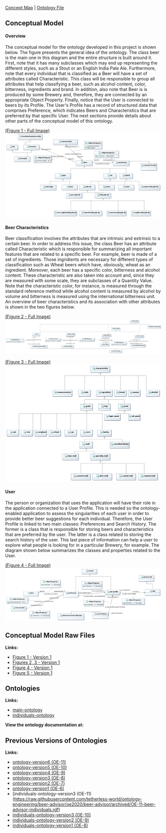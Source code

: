 [Concept Map](#conceptual-model) | [Ontology File](#ontologies)

## Conceptual Model

#### Overview
The conceptual model for the ontology developed in this project is shown below. The figure presents the general idea of the ontology. The class beer is the main one in this diagram and the entire structure is built around it. First, note that it has many subclasses which may end up representing the different styles, such as a Stout or an English India Pale Ale. Furthermore, note that every individual that is classified as a Beer will have a set of attributes called Characteristic. This class will be responsible to group all attributes that help classifying a beer, such as alcohol content, color, bitterness, ingredients and brand. In addition, also note that Beer is is produced by some Brewery and, therefore, they are connected by an appropriate Object Property. Finally, notice that the User is connected to beers by its Profile. The User's Profile has a record of structured data that comprises Preference, which indicates Beers and Characteristics that are preferred by that specific User. The next sections provide details about other parts of the conceptual model of this ontology.

[(Figure 1 - Full Image)](images/OverviewDiagram.jpg)
![Concept Map Model](images/OverviewDiagram.jpg)

#### Beer Characteristics
Beer classification involves the attributes that are intrinsic and extrinsic to a certain beer. In order to address this issue, the class Beer has an attribute called Characteristic which is responsible for summarizing all important features that are related to a specific beer. For example, beer is made of a set of ingredients. Those ingridients are necessary for different types of classification such as Wheat beers which have, obviously, wheat as an ingredient. Moreover, each beer has a specific color, bitterness and alcohol content. These characteristic are also taken into account and, since they are measured with some scale, they are subclasses of a Quantity Value. Note that the characteristic color, for instance, is measured through the standard reference method while alcohol content is measured by alcohol by volume and bitterness is measured using the international bitterness unit. An overview of beer characteristics and its association with other attributes is shown in the two figures below.

[(Figure 2 - Full Image)](images/Characteristic-Class-Diagram.jpg)
![Qualitative Characteristic Model Diagram](images/Characteristic-Class-Diagram.jpg)

[(Figure 3 - Full Image)](images/Characteristic-one.jpg)
![Ingredient Characteristic Model Diagram](images/Characteristic-one.jpg)

#### User
The person or organization that uses the application will have their role in the application connected to a User Profile. This is needed so the ontology-enabled application to assess the singularities of each user in order to provide better beer suggestions for each individual. Therefore, the User Profile is linked to two main classes: Preferences and Search History. The former is a class that is responsible for storing beers and characteristics that are preferred by the user. The latter is a class related to storing the search history of the user. This last piece of information can help a user to explore what people is looking for in a particular Brewery, for example. The diagram shown below summarizes the classes and properties related to the User.

[(Figure 4 - Full Image)](images/UserDiagram.jpg)
![User Model Diagram](images/UserDiagram.jpg)


## Conceptual Model Raw Files

**Links:**
- [Figure 1 - Version 1](files/overview.uml)
- [Figures 2, 3 - Version 1](files/characteristic.uml)
- [Figure 4 - Version 1](files/updated.uml)
- [Figure 5 - Version 1](files/property_overview.uml)

## Ontologies

**Links:**
- [main-ontology](https://raw.githubusercontent.com/tetherless-world/ontology-engineering/beer-advisor/oe2020/beer-advisor/beer-advisor.rdf)
- [individuals-ontology](https://raw.githubusercontent.com/tetherless-world/ontology-engineering/beer-advisor/oe2020/beer-advisor/beer-advisor-individuals.rdf)

**View the ontology documentation at:**


## Previous Versions of Ontologies
**Links:**

- [ontology-version6 (OE-11)](https://raw.githubusercontent.com/tetherless-world/ontology-engineering/beer-advisor/oe2020/beer-advisor/archived/OE-11-beer-advisor.rdf)
- [ontology-version5 (OE-10)](https://raw.githubusercontent.com/tetherless-world/ontology-engineering/beer-advisor/oe2020/beer-advisor/archived/OE-10-beer-advisor.rdf)
- [ontology-version4 (OE-9)](https://raw.githubusercontent.com/tetherless-world/ontology-engineering/beer-advisor/oe2020/beer-advisor/archived/OE-9-beer-advisor.rdf)
- [ontology-version3 (OE-8)](https://raw.githubusercontent.com/tetherless-world/ontology-engineering/beer-advisor/oe2020/beer-advisor/archived/OE_8_beer-advisor.rdf)
- [ontology-version2 (OE-7)](https://raw.githubusercontent.com/tetherless-world/ontology-engineering/beer-advisor/oe2020/beer-advisor/archived/OE_7_beer-advisor.rdf)
- [ontology-version1 (OE-6)](https://raw.githubusercontent.com/tetherless-world/ontology-engineering/beer-advisor/oe2020/beer-advisor/archived/OE-6-beer-advisor.rdf)
- [individuals-ontology-version3 (OE-11)(https://raw.githubusercontent.com/tetherless-world/ontology-engineering/beer-advisor/oe2020/beer-advisor/archived/OE-11-beer-advisor-individuals.rdf)
- [individuals-ontology-version3 (OE-10)](https://raw.githubusercontent.com/tetherless-world/ontology-engineering/beer-advisor/oe2020/beer-advisor/archived/OE-10-beer-advisor-individuals.rdf)
- [individuals-ontology-version2 (OE-9)](https://raw.githubusercontent.com/tetherless-world/ontology-engineering/beer-advisor/oe2020/beer-advisor/archived/OE-9-beer-advisor-individuals.rdf)
- [individuals-ontology-version1 (OE-8)](https://raw.githubusercontent.com/tetherless-world/ontology-engineering/beer-advisor/oe2020/beer-advisor/archived/OE_8_beer-advisor-individuals.rdf)